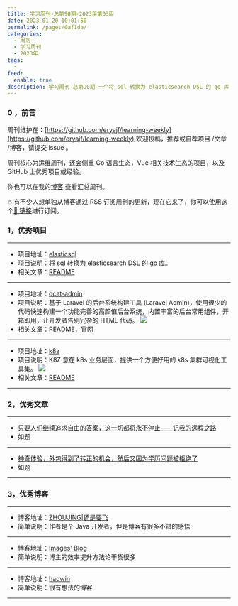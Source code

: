 ```yaml
---
title: 学习周刊-总第90期-2023年第03周
date: 2023-01-20 10:01:50
permalink: /pages/0af1da/
categories:
  - 周刊
  - 学习周刊
  - 2023年
tags:
  -
feed:
  enable: true
description: 学习周刊-总第90期-一个将 sql 转换为 elasticsearch DSL 的 go 库
---
```


### 0 ，前言

周刊维护在：[https://github.com/eryajf/learning-weekly](https://github.com/eryajf/learning-weekly) 欢迎投稿，推荐或自荐项目 /文章 /博客，请提交 issue 。

周刊核心为运维周刊，还会侧重 Go 语言生态，Vue 相关技术生态的项目，以及 GitHub 上优秀项目或经验。

你也可以在我的[博客](http://fsvip.gitee.io/hexo-theme-fluid//learning-weekly/) 查看汇总周刊。

🔥 有不少人想单独从博客通过 RSS 订阅周刊的更新，现在它来了，你可以使用这个[🔗 链接](http://fsvip.gitee.io/hexo-theme-fluid//learning-weekly.xml)进行订阅。

### 1，优秀项目

---

- 项目地址：[elasticsql](https://github.com/cch123/elasticsql)
- 项目说明：将 sql 转换为 elasticsearch DSL 的 go 库。
- 相关文章：[README](https://github.com/cch123/elasticsql#readme)

---

- 项目地址：[dcat-admin](https://github.com/jqhph/dcat-admin)
- 项目说明：基于 Laravel 的后台系统构建工具 (Laravel Admin)，使用很少的代码快速构建一个功能完善的高颜值后台系统，内置丰富的后台常用组件，开箱即用，让开发者告别冗杂的 HTML 代码。
  ![](http://t.eryajf.net/imgs/2023/01/5c9362499fd75ba6.png)
- 相关文章：[README](https://github.com/jqhph/dcat-admin#readme)，[官网](http://www.dcatadmin.com/)

---

- 项目地址：[k8z](https://github.com/gotomicro/k8z)
- 项目说明：K8Z 意在 k8s 业务层面，提供一个方便好用的 k8s 集群可视化工具集。
  ![](http://t.eryajf.net/imgs/2023/01/0b9016206de614f3.gif)
- 相关文章：[README](https://github.com/gotomicro/k8z#readme)

---

### 2，优秀文章

---

- [只要人们继续追求自由的答案，这一切都将永不停止——记我的远程之路](https://v2ex.com/t/907587#reply2)
- 如题

---

- [神奇体验，外包得到了转正的机会，然后又因为学历问题被拒绝了](https://v2ex.com/t/907026#reply74)
- 如题

---

### 3，优秀博客

---

- 博客地址：[ZHOUJING|还是要飞](https://www.zjhuiwan.cn/index)
- 简单说明：作者是个 Java 开发者，但是博客有很多不错的感悟

---

- 博客地址：[Images' Blog](https://imageslr.com/)
- 简单说明：博主的效率提升方法论干货很多

---

- 博客地址：[hadwin](https://hadwinn.github.io)
- 简单说明：很有想法的博客

---
